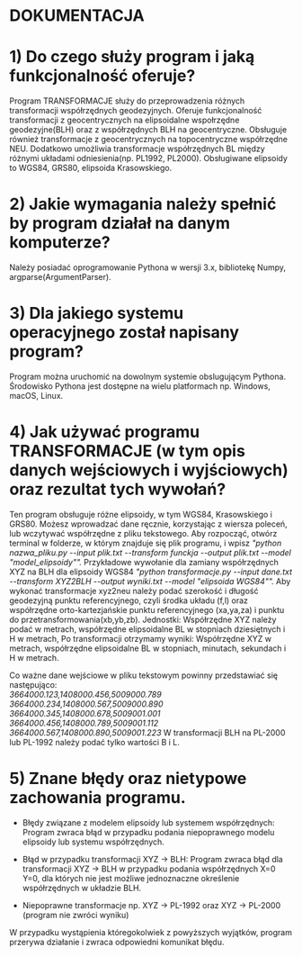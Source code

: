 # DOKUMENTACJA
# 1) Do czego służy program i jaką funkcjonalność oferuje?
Program TRANSFORMACJE służy do przeprowadzenia różnych transformacji współrzędnych geodezyjnych.
Oferuje funkcjonalność transformacji z geocentrycznych na elipsoidalne wspołrzędne geodezyjne(BLH) oraz z współrzędnych BLH na geocentryczne.
Obsługuje również transformacje z geocentrycznych na topocentryczne współrzędne NEU.
Dodatkowo umożliwia transformacje współrzędnych BL między różnymi układami odniesienia(np. PL1992, PL2000).
Obsługiwane elipsoidy to WGS84, GRS80, elipsoida Krasowskiego.
# 2) Jakie wymagania należy spełnić by program działał na danym komputerze?
 Należy posiadać oprogramowanie Pythona w wersji 3.x, bibliotekę Numpy, argparse(ArgumentParser).
# 3) Dla jakiego systemu operacyjnego został napisany program?
Program można uruchomić na dowolnym systemie obslugującym Pythona. 
Środowisko Pythona jest dostępne na wielu platformach np. Windows, 
macOS, Linux.
# 4) Jak używać programu TRANSFORMACJE (w tym opis danych wejściowych i wyjściowych) oraz rezultat tych wywołań?
Ten program obsługuje różne elipsoidy, w tym WGS84, Krasowskiego i GRS80. 
Możesz wprowadzać dane ręcznie, korzystając z wiersza poleceń, lub 
wczytywać współrzędne z pliku tekstowego. Aby rozpocząć, otwórz terminal 
w folderze, w którym znajduje się plik programu, i wpisz 
*"python nazwa_pliku.py --input plik.txt --transform funckja --output plik.txt --model "model_elipsoidy"".*
Przykładowe wywołanie dla zamiany współrzędnych XYZ na BLH dla elipsoidy WGS84
*"python transformacje.py --input dane.txt --transform XYZ2BLH --output wyniki.txt --model "elipsoida WGS84"".*
Aby wykonać transformacje xyz2neu należy podać szerokość i długość geodezyjną punktu referencyjnego, czyli środka układu (f,l) oraz współrzędne orto-kartezjańskie punktu referencyjnego (xa,ya,za) i punktu do przetransformowania(xb,yb,zb).
Jednostki: 
Współrzędne XYZ należy podać w metrach,
współrzędne elipsoidalne BL w stopniach dziesiętnych i H w metrach,
Po transformacji otrzymamy wyniki:
Współrzędne XYZ w metrach,
współrzędne elipsoidalne BL w stopniach, minutach, sekundach i H w metrach.

  
   Co ważne dane wejściowe w pliku tekstowym powinny przedstawiać się 
   następująco: \
   *3664000.123,1408000.456,5009000.789* \
   *3664000.234,1408000.567,5009000.890* \
   *3664000.345,1408000.678,5009001.001* \
   *3664000.456,1408000.789,5009001.112* \
   *3664000.567,1408000.890,5009001.223*
   W transformacji BLH na PL-2000 lub PL-1992 należy podać tylko wartości B i L.

# 5) Znane błędy oraz nietypowe zachowania programu.
   - Błędy związane z modelem elipsoidy lub systemem współrzędnych:
     Program zwraca błąd w przypadku podania niepoprawnego modelu elipsoidy 
     lub systemu współrzędnych.

   - Błąd w przypadku transformacji XYZ -> BLH:
     Program zwraca błąd dla transformacji XYZ -> BLH w przypadku podania 
     współrzędnych X=0 Y=0, dla których nie jest możliwe jednoznaczne 
     określenie współrzędnych w układzie BLH.

   - Niepoprawne transformacje np. XYZ -> PL-1992 oraz XYZ -> PL-2000 (program nie zwróci wyniku)
  

W przypadku wystąpienia któregokolwiek z powyższych wyjątków, program przerywa działanie i zwraca odpowiedni komunikat błędu.







   
